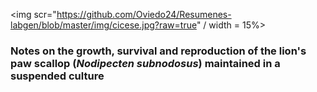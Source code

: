 
<img scr="https://github.com/Oviedo24/Resumenes-labgen/blob/master/img/cicese.jpg?raw=true" / width = 15%> 

### Notes on the growth, survival and reproduction of the lion's paw scallop (*Nodipecten subnodosus*) maintained in a suspended culture
